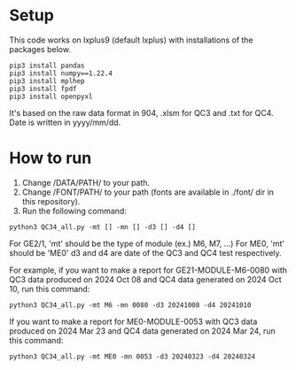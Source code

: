 # Setup

This code works on lxplus9 (default lxplus) with installations of the packages below.
```
pip3 install pandas
pip3 install numpy==1.22.4
pip3 install mplhep
pip3 install fpdf
pip3 install openpyxl
```
It's based on the raw data format in 904, .xlsm for QC3 and .txt for QC4. 
Date is written in yyyy/mm/dd.


# How to run
1. Change /DATA/PATH/ to your path.
2. Change /FONT/PATH/ to your path (fonts are available in ./font/ dir in this repository).
3. Run the following command:
```
python3 QC34_all.py -mt [] -mn [] -d3 [] -d4 []
```
For GE2/1, 'mt' should be the type of module (ex.) M6, M7, ...)
For ME0, 'mt' should be 'ME0'
d3 and d4 are date of the QC3 and QC4 test respectively.

For example, if you want to make a report for GE21-MODULE-M6-0080 with QC3 data produced on 2024 Oct 08 and QC4 data generated on 2024 Oct 10, run this command:
```
python3 QC34_all.py -mt M6 -mn 0080 -d3 20241008 -d4 20241010
```
If you want to make a report for ME0-MODULE-0053 with QC3 data produced on 2024 Mar 23 and QC4 data generated on 2024 Mar 24, run this command:
```
python3 QC34_all.py -mt ME0 -mn 0053 -d3 20240323 -d4 20240324
```
